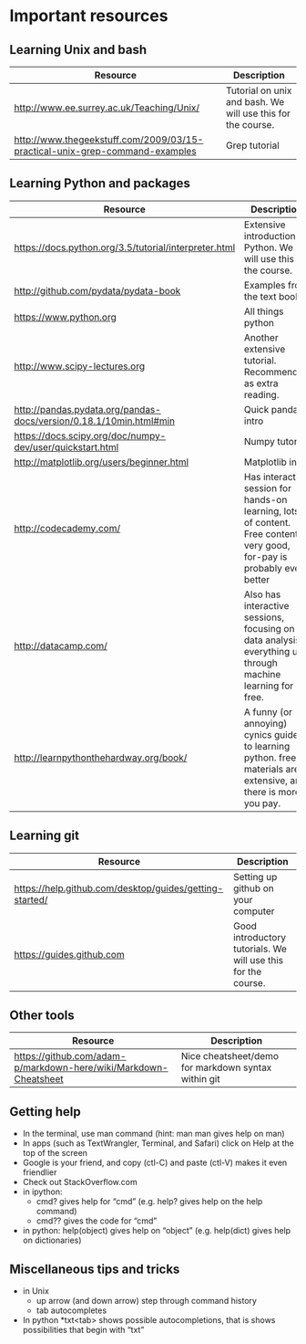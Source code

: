 # Important resources
## Learning Unix and bash
 Resource | Description 
 ------- | ------------  
 http://www.ee.surrey.ac.uk/Teaching/Unix/ | Tutorial on unix and bash. We will use this for the course. 
http://www.thegeekstuff.com/2009/03/15-practical-unix-grep-command-examples | Grep tutorial

## Learning Python and packages
Resource | Description 
------- | ------------
https://docs.python.org/3.5/tutorial/interpreter.html | Extensive introduction to Python. We will use this for the course. 
http://github.com/pydata/pydata-book | Examples from the text book 
https://www.python.org | All things python 
http://www.scipy-lectures.org | Another extensive tutorial. Recommended as extra reading.
http://pandas.pydata.org/pandas-docs/version/0.18.1/10min.html#min | Quick pandas intro 
https://docs.scipy.org/doc/numpy-dev/user/quickstart.html | Numpy tutorial 
http://matplotlib.org/users/beginner.html | Matplotlib intro 
http://codecademy.com/ | Has interactive session for hands-on learning, lots of content. Free content is very good, for-pay is probably even better
http://datacamp.com/ | Also has interactive sessions, focusing on data analysis. everything up through machine learning for free.
http://learnpythonthehardway.org/book/ | A funny (or annoying) cynics guide to learning python. free materials are extensive, and there is more if you pay.

## Learning git
Resource | Description
------- | ------------
https://help.github.com/desktop/guides/getting-started/ | Setting up github on your computer
https://guides.github.com | Good introductory tutorials. We will use this for the course. 

## Other tools
Resource | Description
------- | ------------
https://github.com/adam-p/markdown-here/wiki/Markdown-Cheatsheet | Nice cheatsheet/demo for markdown syntax within git

## Getting help
* In the terminal, use man command (hint: man man gives help on man)
* In apps (such as TextWrangler, Terminal, and Safari) click on Help at the top of the screen
* Google is your friend, and copy (ctl-C) and paste (ctl-V) makes it even friendlier
* Check out StackOverflow.com
* in ipython:
	* cmd? gives help for “cmd” (e.g. help? gives help on the help command)
	* cmd?? gives the code for “cmd”
* in python: help(object) gives help on “object” (e.g. help(dict) gives help on dictionaries)
## Miscellaneous tips and tricks
* in Unix
	* up arrow (and down arrow) step through command history
	* tab autocompletes
* In python
	*txt\<tab\> shows possible autocompletions, that is shows possibilities that begin with “txt”